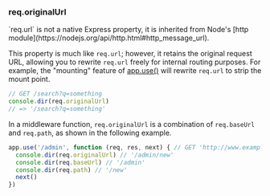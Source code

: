 <h3 id='req.originalUrl'>req.originalUrl</h3>

<div class="doc-box doc-notice" markdown="1">
`req.url` is not a native Express property, it is inherited from Node's [http module](https://nodejs.org/api/http.html#http_message_url).
</div>

This property is much like `req.url`; however, it retains the original request URL,
allowing you to rewrite `req.url` freely for internal routing purposes. For example,
the "mounting" feature of [app.use()](#app.use) will rewrite `req.url` to strip the mount point.

```js
// GET /search?q=something
console.dir(req.originalUrl)
// => '/search?q=something'
```

In a middleware function, `req.originalUrl` is a combination of `req.baseUrl` and `req.path`, as shown in the following example.

```js
app.use('/admin', function (req, res, next) { // GET 'http://www.example.com/admin/new'
  console.dir(req.originalUrl) // '/admin/new'
  console.dir(req.baseUrl) // '/admin'
  console.dir(req.path) // '/new'
  next()
})
```
